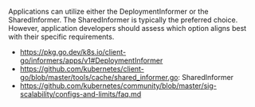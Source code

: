 Applications can utilize either the DeploymentInformer or the SharedInformer. The SharedInformer is typically the preferred choice. However, application developers should assess which option aligns best with their specific requirements.

- https://pkg.go.dev/k8s.io/client-go/informers/apps/v1#DeploymentInformer
- https://github.com/kubernetes/client-go/blob/master/tools/cache/shared_informer.go: SharedInformer
- https://github.com/kubernetes/community/blob/master/sig-scalability/configs-and-limits/faq.md
